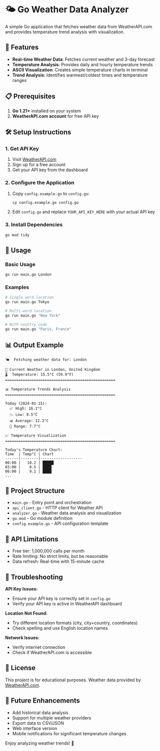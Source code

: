 # 🌤️ Go Weather Data Analyzer

A simple Go application that fetches weather data from WeatherAPI.com and provides temperature trend analysis with visualization.

## 🚀 Features

- **Real-time Weather Data**: Fetches current weather and 3-day forecast
- **Temperature Analysis**: Provides daily and hourly temperature trends
- **ASCII Visualization**: Creates simple temperature charts in terminal
- **Trend Analysis**: Identifies warmest/coldest times and temperature ranges

## 📋 Prerequisites

1. **Go 1.21+** installed on your system
2. **WeatherAPI.com account** for free API key

## 🛠️ Setup Instructions

### 1. Get API Key
1. Visit [WeatherAPI.com](https://www.weatherapi.com/)
2. Sign up for a free account
3. Get your API key from the dashboard

### 2. Configure the Application
1. Copy `config.example.go` to `config.go`:
   ```bash
   cp config.example.go config.go
   ```
2. Edit `config.go` and replace `YOUR_API_KEY_HERE` with your actual API key

### 3. Install Dependencies
```bash
go mod tidy
```

## 🎯 Usage

### Basic Usage
```bash
go run main.go London
```

### Examples
```bash
# Single word location
go run main.go Tokyo

# Multi-word location
go run main.go "New York"

# With country code
go run main.go "Paris, France"
```

## 📊 Output Example

```
🌤️  Fetching weather data for: London

📍 Current Weather in London, United Kingdom
🌡️  Temperature: 15.5°C (59.9°F)
==================================================

📊 Temperature Trends Analysis
==================================================

Today (2024-01-15):
  📈 High: 16.2°C
  📉 Low: 8.5°C
  📊 Average: 12.3°C
  📏 Range: 7.7°C

📈 Temperature Visualization
==================================================

Today's Temperature Chart:
Time  | Temp°C | Chart
------|--------|-------------------
00:00 |   10.2 | █████
03:00 |    8.5 | ████
06:00 |    9.1 | ████
...
```

## 📁 Project Structure

- `main.go` - Entry point and orchestration
- `api_client.go` - HTTP client for Weather API
- `analyzer.go` - Weather data analysis and visualization
- `go.mod` - Go module definition
- `config.example.go` - API configuration template

## 🔧 API Limitations

- Free tier: 1,000,000 calls per month
- Rate limiting: No strict limits, but be reasonable
- Data refresh: Real-time with 15-minute cache

## 🐛 Troubleshooting

**API Key Issues:**
- Ensure your API key is correctly set in `config.go`
- Verify your API key is active in WeatherAPI dashboard

**Location Not Found:**
- Try different location formats (city, city+country, coordinates)
- Check spelling and use English location names

**Network Issues:**
- Verify internet connection
- Check if WeatherAPI.com is accessible

## 📝 License

This project is for educational purposes. Weather data provided by [WeatherAPI.com](https://www.weatherapi.com/).

## 🔮 Future Enhancements

- Add historical data analysis
- Support for multiple weather providers
- Export data to CSV/JSON
- Web interface version
- Mobile notifications for significant temperature changes

Enjoy analyzing weather trends! 🌈